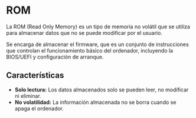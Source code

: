 # ROM

La ROM (Read Only Memory) es un tipo de memoria no volátil que se utiliza para almacenar datos que no se puede modificar por el usuario.

Se encarga de almacenar el firmware, que es un conjunto de instrucciones que controlan el funcionamiento básico del ordenador, incluyendo la BIOS/UEFI y configuración de arranque.

## Características

- **Solo lectura:** Los datos almacenados solo se pueden leer, no modificar ni eliminar.
- **No volatilidad:** La información almacenada no se borra cuando se apaga el ordenador.
